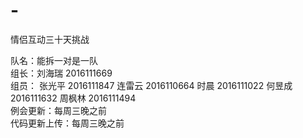 # -
情侣互动三十天挑战

队名：能拆一对是一队  
组长：刘海瑞 2016111669  
组员： 
      张光平 2016111847 
      连雷云 2016110664 
      时晨   2016111022
      何昱成 2016111632
      周枫林 2016111494  
例会更新：每周三晚之前  
代码更新上传：每周三晚之前
